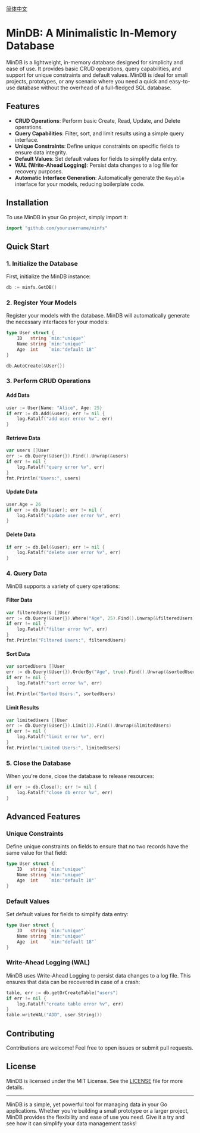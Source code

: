                                           
[简体中文](https://github.com/yowaimono/mikan/blob/main/docs/README_zh.md)
# MinDB: A Minimalistic In-Memory Database

MinDB is a lightweight, in-memory database designed for simplicity and ease of use. It provides basic CRUD operations, query capabilities, and support for unique constraints and default values. MinDB is ideal for small projects, prototypes, or any scenario where you need a quick and easy-to-use database without the overhead of a full-fledged SQL database.

## Features

- **CRUD Operations**: Perform basic Create, Read, Update, and Delete operations.
- **Query Capabilities**: Filter, sort, and limit results using a simple query interface.
- **Unique Constraints**: Define unique constraints on specific fields to ensure data integrity.
- **Default Values**: Set default values for fields to simplify data entry.
- **WAL (Write-Ahead Logging)**: Persist data changes to a log file for recovery purposes.
- **Automatic Interface Generation**: Automatically generate the `Keyable` interface for your models, reducing boilerplate code.

## Installation

To use MinDB in your Go project, simply import it:

```go
import "github.com/yourusername/minfs"
```

## Quick Start

### 1. Initialize the Database

First, initialize the MinDB instance:

```go
db := minfs.GetDB()
```

### 2. Register Your Models

Register your models with the database. MinDB will automatically generate the necessary interfaces for your models:

```go
type User struct {
    ID   string `min:"unique"`
    Name string `min:"unique"`
    Age  int    `min:"default 18"`
}

db.AutoCreate(&User{})
```

### 3. Perform CRUD Operations

#### Add Data

```go
user := User{Name: "Alice", Age: 25}
if err := db.Add(&user); err != nil {
    log.Fatalf("add user error %v", err)
}
```

#### Retrieve Data

```go
var users []User
err := db.Query(&User{}).Find().Unwrap(&users)
if err != nil {
    log.Fatalf("query error %v", err)
}
fmt.Println("Users:", users)
```

#### Update Data

```go
user.Age = 26
if err := db.Up(&user); err != nil {
    log.Fatalf("update user error %v", err)
}
```

#### Delete Data

```go
if err := db.Del(&user); err != nil {
    log.Fatalf("delete user error %v", err)
}
```

### 4. Query Data

MinDB supports a variety of query operations:

#### Filter Data

```go
var filteredUsers []User
err := db.Query(&User{}).Where("Age", 25).Find().Unwrap(&filteredUsers)
if err != nil {
    log.Fatalf("filter error %v", err)
}
fmt.Println("Filtered Users:", filteredUsers)
```

#### Sort Data

```go
var sortedUsers []User
err := db.Query(&User{}).OrderBy("Age", true).Find().Unwrap(&sortedUsers)
if err != nil {
    log.Fatalf("sort error %v", err)
}
fmt.Println("Sorted Users:", sortedUsers)
```

#### Limit Results

```go
var limitedUsers []User
err := db.Query(&User{}).Limit(3).Find().Unwrap(&limitedUsers)
if err != nil {
    log.Fatalf("limit error %v", err)
}
fmt.Println("Limited Users:", limitedUsers)
```

### 5. Close the Database

When you're done, close the database to release resources:

```go
if err := db.Close(); err != nil {
    log.Fatalf("close db error %v", err)
}
```

## Advanced Features

### Unique Constraints

Define unique constraints on fields to ensure that no two records have the same value for that field:

```go
type User struct {
    ID   string `min:"unique"`
    Name string `min:"unique"`
    Age  int    `min:"default 18"`
}
```

### Default Values

Set default values for fields to simplify data entry:

```go
type User struct {
    ID   string `min:"unique"`
    Name string `min:"unique"`
    Age  int    `min:"default 18"`
}
```

### Write-Ahead Logging (WAL)

MinDB uses Write-Ahead Logging to persist data changes to a log file. This ensures that data can be recovered in case of a crash:

```go
table, err := db.getOrCreateTable("users")
if err != nil {
    log.Fatalf("create table error %v", err)
}
table.writeWAL("ADD", user.String())
```

## Contributing

Contributions are welcome! Feel free to open issues or submit pull requests.

## License

MinDB is licensed under the MIT License. See the [LICENSE](LICENSE) file for more details.

---

MinDB is a simple, yet powerful tool for managing data in your Go applications. Whether you're building a small prototype or a larger project, MinDB provides the flexibility and ease of use you need. Give it a try and see how it can simplify your data management tasks!